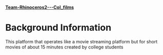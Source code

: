 [**Team-Rhinoceros2---Col_films**](https://github.com/zuri-training/Team-Rhinoceros2---Col_films)

# Background Information
This platform that operates like a movie streaming platform but for short movies of about 15 minutes created by college students